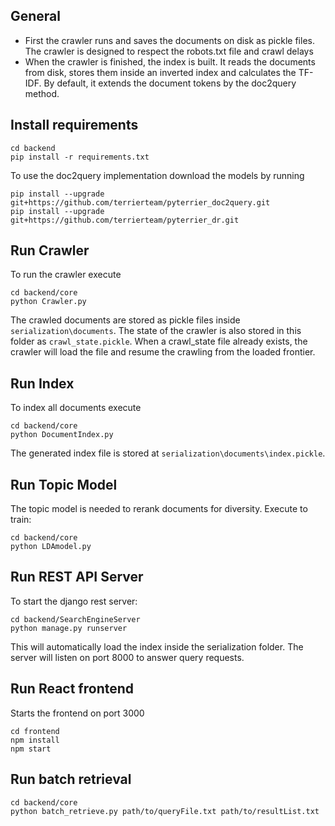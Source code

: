 
## General
- First the crawler runs and saves the documents on disk as pickle files.
The crawler is designed to respect the robots.txt file and crawl delays
- When the crawler is finished, the index is built. It reads the documents from disk,
 stores them inside an inverted index and calculates the TF-IDF. By default, it extends the
 document tokens by the doc2query method.

## Install requirements
```
cd backend
pip install -r requirements.txt
```
To use the doc2query implementation download the models by running
```
pip install --upgrade git+https://github.com/terrierteam/pyterrier_doc2query.git
pip install --upgrade git+https://github.com/terrierteam/pyterrier_dr.git
```


## Run Crawler
To run the crawler execute 
```
cd backend/core
python Crawler.py
```
The crawled documents are stored as pickle files inside ``serialization\documents``.
The state of the crawler is also stored in this folder as ``crawl_state.pickle``. When a crawl_state file already exists,
the crawler will load the file and resume the crawling from the loaded frontier.

## Run Index
To index all documents execute 
```
cd backend/core
python DocumentIndex.py
```
The generated index file is stored at ``serialization\documents\index.pickle``.

## Run Topic Model
The topic model is needed to rerank documents for diversity. Execute to train:
```
cd backend/core
python LDAmodel.py
```

## Run REST API Server
To start the django rest server:
```
cd backend/SearchEngineServer
python manage.py runserver
```
This will automatically load the index inside the serialization folder.
The server will listen on port 8000 to answer query requests.

## Run React frontend
Starts the frontend on port 3000
```
cd frontend
npm install
npm start
```

## Run batch retrieval
```
cd backend/core
python batch_retrieve.py path/to/queryFile.txt path/to/resultList.txt
```

